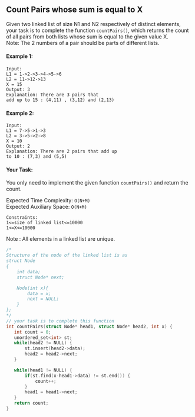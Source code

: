 ## Count Pairs whose sum is equal to X

Given two linked list of size N1 and N2 respectively of distinct elements, your task is to complete the function `countPairs()`, which returns the count of all pairs from both lists whose sum is equal to the given value X.  
Note: The 2 numbers of a pair should be parts of different lists.

#### Example 1:

```
Input:
L1 = 1->2->3->4->5->6
L2 = 11->12->13
X = 15
Output: 3
Explanation: There are 3 pairs that
add up to 15 : (4,11) , (3,12) and (2,13)
```

#### Example 2:

```
Input:
L1 = 7->5->1->3
L2 = 3->5->2->8
X = 10
Output: 2
Explanation: There are 2 pairs that add up
to 10 : (7,3) and (5,5)
```

#### Your Task:

You only need to implement the given function `countPairs()` and return the count.

Expected Time Complexity: `O(N+M)`  
Expected Auxiliary Space: `O(N+M)`

```
Constraints:
1<=size of linked list<=10000
1<=X<=10000
```

Note : All elements in a linked list are unique.

```c++
/*
Structure of the node of the linked list is as
struct Node
{
    int data;
    struct Node* next;

    Node(int x){
        data = x;
        next = NULL;
    }
};
*/
// your task is to complete this function
int countPairs(struct Node* head1, struct Node* head2, int x) {
   int count = 0;
   unordered_set<int> st;
   while(head2 != NULL) {
       st.insert(head2->data);
       head2 = head2->next;
   }

   while(head1 != NULL) {
       if(st.find(x-head1->data) != st.end()) {
           count++;
       }
       head1 = head1->next;
   }
   return count;
}
```
